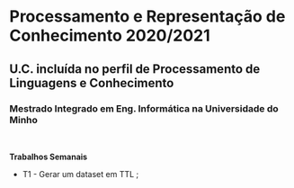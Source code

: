 # Processamento e Representação de Conhecimento 2020/2021
## U.C. incluída no perfil de Processamento de Linguagens e Conhecimento
### Mestrado Integrado em Eng. Informática na Universidade do Minho 
<br/>


<b> Trabalhos Semanais </b>
  * T1 - Gerar um dataset em TTL ;
<br/>

